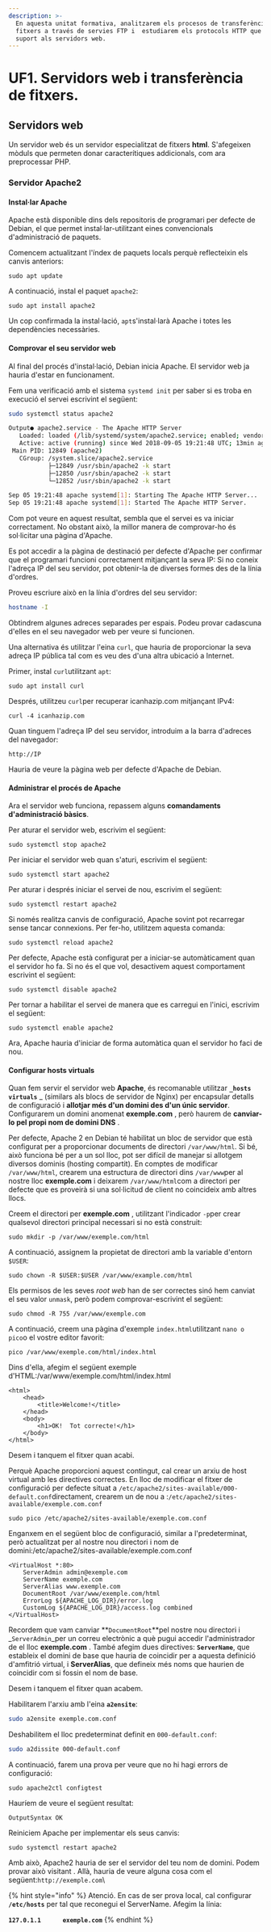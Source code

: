 ```yaml
---
description: >-
  En aquesta unitat formativa, analitzarem els procesos de transferència de
  fitxers a través de servies FTP i  estudiarem els protocols HTTP que donen
  suport als servidors web.
---
```


# UF1. Servidors web i transferència de fitxers.

## Servidors web

Un servidor web és un servidor especialitzat de fitxers **html**. S'afegeixen mòduls que permeten donar caracterítiques addicionals, com ara preprocessar PHP.

### Servidor Apache2

#### Instal·lar Apache

Apache està disponible dins dels repositoris de programari per defecte de Debian, el que permet instal·lar-utilitzant eines convencionals d'administració de paquets.

Comencem actualitzant l'índex de paquets locals perquè reflecteixin els canvis anteriors:

```
sudo apt update
```

A continuació, instal el paquet `apache2`:

```
sudo apt install apache2
```

Un cop confirmada la instal·lació, `apt`s'instal·larà Apache i totes les dependències necessàries.

#### Comprovar el seu servidor web

Al final del procés d'instal·lació, Debian inicia Apache. El servidor web ja hauria d'estar en funcionament.

Fem una verificació amb el sistema `systemd init` per saber si es troba en execució el servei escrivint el següent:

```bash
sudo systemctl status apache2
```

```bash
Output● apache2.service - The Apache HTTP Server
   Loaded: loaded (/lib/systemd/system/apache2.service; enabled; vendor preset: enabled)
   Active: active (running) since Wed 2018-09-05 19:21:48 UTC; 13min ago
 Main PID: 12849 (apache2)
   CGroup: /system.slice/apache2.service
           ├─12849 /usr/sbin/apache2 -k start
           ├─12850 /usr/sbin/apache2 -k start
           └─12852 /usr/sbin/apache2 -k start

Sep 05 19:21:48 apache systemd[1]: Starting The Apache HTTP Server...
Sep 05 19:21:48 apache systemd[1]: Started The Apache HTTP Server.
```

Com pot veure en aquest resultat, sembla que el servei es va iniciar correctament. No obstant això, la millor manera de comprovar-ho és sol·licitar una pàgina d'Apache.

Es pot accedir a la pàgina de destinació per defecte d'Apache per confirmar que el programari funcioni correctament mitjançant la seva IP: Si no coneix l'adreça IP del seu servidor, pot obtenir-la de diverses formes des de la línia d'ordres.

Proveu escriure això en la línia d'ordres del seu servidor:

```bash
hostname -I
```

Obtindrem algunes adreces separades per espais. Podeu provar cadascuna d'elles en el seu navegador web per veure si funcionen.

Una alternativa és utilitzar l'eina `curl`, que hauria de proporcionar la seva adreça IP pública tal com es veu des d'una altra ubicació a Internet.

Primer, instal `curl`utilitzant `apt`:

```
sudo apt install curl
```

Després, utilitzeu `curl`per recuperar icanhazip.com mitjançant IPv4:

```
curl -4 icanhazip.com
```

Quan tinguem l'adreça IP del seu servidor, introduim  a la barra d'adreces del  navegador:

```
http://IP
```

Hauria de veure la pàgina web per defecte d'Apache de Debian.

#### Administrar el procés de Apache

Ara el servidor web funciona, repassem alguns **comandaments d'administració bàsics**.

Per aturar el servidor web, escrivim el següent:

```
sudo systemctl stop apache2
```

Per iniciar el servidor web quan s'aturi, escrivim el següent:

```
sudo systemctl start apache2
```

Per aturar i després iniciar el servei de nou, escrivim el següent:

```
sudo systemctl restart apache2
```

Si només realitza canvis de configuració, Apache sovint pot recarregar sense tancar connexions. Per fer-ho, utilitzem aquesta comanda:

```
sudo systemctl reload apache2
```

Per defecte, Apache està configurat per a iniciar-se automàticament quan el servidor ho fa. Si no és el que vol, desactivem aquest comportament escrivint el següent:

```
sudo systemctl disable apache2
```

Per tornar a habilitar el servei de manera que es carregui en l'inici, escrivim el següent:

```
sudo systemctl enable apache2
```

Ara, Apache hauria d'iniciar de forma automàtica quan el servidor ho faci de nou.

#### Configurar hosts virtuals

Quan fem servir el servidor web **Apache**, és recomanable utilitzar **`_hosts virtuals`** \_ (similars als blocs de servidor de Nginx) per encapsular detalls de configuració i **allotjar més d'un domini des d'un únic servidor**. Configurarem un domini anomenat **exemple.com** , però haurem de **canviar-lo pel  propi nom de domini DNS** .&#x20;

Per defecte, Apache 2 en Debian  té habilitat un bloc de servidor que està configurat per a proporcionar documents de directori `/var/www/html`. Si bé, això funciona bé per a un sol lloc, pot ser difícil de manejar si allotgem diversos dominis (hosting compartit). En comptes de modificar `/var/www/html`, crearem una estructura de directori dins `/var/www`per al nostre lloc **exemple.com** i deixarem `/var/www/html`com a directori per defecte que es proveirà si una sol·licitud de client no coincideix amb altres llocs.

Creem el directori per **exemple.com** , utilitzant l'indicador `-p`per crear qualsevol directori principal necessari si no està construit:

```
sudo mkdir -p /var/www/exemple.com/html
```

A continuació, assignem la propietat de directori amb la variable d'entorn `$USER`:

```
sudo chown -R $USER:$USER /var/www/example.com/html
```

Els permisos de les seves _root web_ han de ser correctes sinó hem canviat el seu valor `unmask`, però podem comprovar-escrivint el següent:

```
sudo chmod -R 755 /var/www/exemple.com
```

A continuació, creem una pàgina d'exemple `index.html`utilitzant `nano o pico`o el vostre editor favorit:

```
pico /var/www/exemple.com/html/index.html
```

Dins d'ella, afegim el següent exemple d'HTML:/var/www/exemple.com/html/index.html

```
<html>
    <head>
        <title>Welcome!</title>
    </head>
    <body>
        <h1>OK!  Tot correcte!</h1>
    </body>
</html>
```

Desem i tanquem el fitxer quan acabi.

Perquè Apache proporcioni aquest contingut, cal crear un arxiu de host virtual amb les directives correctes. En lloc de modificar el fitxer de configuració per defecte situat a `/etc/apache2/sites-available/000-default.conf`directament, crearem un de nou a :`/etc/apache2/sites-available/exemple.com.conf`

```
sudo pico /etc/apache2/sites-available/exemple.com.conf
```

Enganxem en el següent bloc de configuració, similar a l'predeterminat, però actualitzat per al nostre nou directori i nom de domini:/etc/apache2/sites-available/exemple.com.conf

```
<VirtualHost *:80>
    ServerAdmin admin@exemple.com
    ServerName exemple.com
    ServerAlias www.exemple.com
    DocumentRoot /var/www/exemple.com/html
    ErrorLog ${APACHE_LOG_DIR}/error.log
    CustomLog ${APACHE_LOG_DIR}/access.log combined
</VirtualHost>
```

Recordem que vam canviar **`DocumentRoot`**pel nostre nou directori i _`ServerAdmin`_per un correu electrònic a què pugui accedir l'administrador de el lloc **exemple.com** . També afegim dues directives: **`ServerName`**, que estableix el domini de base que hauria de coincidir per a aquesta definició d'amfitrió virtual, i **ServerAlias**, que defineix més noms que haurien de coincidir com si fossin el nom de base.

Desem i tanquem el fitxer quan acabem.

Habilitarem l'arxiu amb l'eina **`a2ensite`**:

```bash
sudo a2ensite exemple.com.conf
```

Deshabilitem el lloc predeterminat definit en `000-default.conf`:

```bash
sudo a2dissite 000-default.conf
```

A continuació, farem una prova per veure que no hi hagi errors de configuració:

```
sudo apache2ctl configtest
```

Hauríem de veure el següent resultat:

```
OutputSyntax OK
```

Reiniciem Apache per implementar els seus canvis:

```
sudo systemctl restart apache2
```

Amb això, Apache2 hauria de ser el servidor del teu nom de domini. Podem provar això visitant . Allà, hauria de veure alguna cosa com el següent:`http://exemple.com`\


{% hint style="info" %}
Atenció. En cas de ser prova local, cal configurar **`/etc/hosts`** per tal que reconegui el ServerName. Afegim la línia:

**`127.0.1.1      exemple.com`**
{% endhint %}
